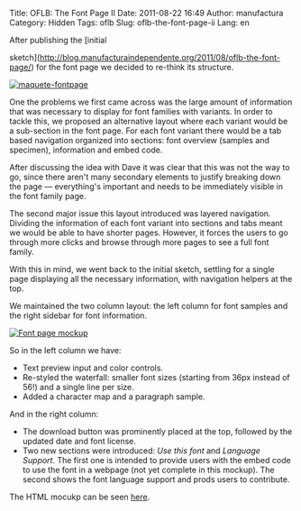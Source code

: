 Title: OFLB: The Font Page II
Date: 2011-08-22 16:49
Author: manufactura
Category: Hidden
Tags: oflb
Slug: oflb-the-font-page-ii
Lang: en

<!--:en-->After publishing the [initial
sketch](http://blog.manufacturaindependente.org/2011/08/oflb-the-font-page/)
for the font page we decided to re-think its structure.

[![](http://blog.manufacturaindependente.org/wp-content/uploads/2011/08/maquete-fontpage-203x300.png "maquete-fontpage")](http://blog.manufacturaindependente.org/wp-content/uploads/2011/08/maquete-fontpage.png)

One the problems we first came across was the large amount of
information that was necessary to display for font families with
variants. In order to tackle this, we proposed an alternative layout
where each variant would be a sub-section in the font page. For each
font variant there would be a tab based navigation organized into
sections: font overview (samples and specimen), information and embed
code.

After discussing the idea with Dave it was clear that this was not the
way to go, since there aren't many secondary elements to justify
breaking down the page — everything's important and needs to be
immediately visible in the font family page.

The second major issue this layout introduced was layered navigation.
Dividing the information of each font variant into sections and tabs
meant we would be able to have shorter pages. However, it forces the
users to go through more clicks and browse through more pages to see a
full font family.

With this in mind, we went back to the initial sketch, settling for a
single page displaying all the necessary information, with navigation
helpers at the top.

We maintained the two column layout: the left column for font samples
and the right sidebar for font information.

[![](http://blog.manufacturaindependente.org/wp-content/uploads/2011/08/Screenshot-e1314031282603.png "Font page mockup")](http://manufacturaindependente.com/oflb/20110822-fontpage/index.html)

So in the left column we have:

-   Text preview input and color controls.
-   Re-styled the waterfall: smaller font sizes (starting from 36px
    instead of 56!) and a single line per size.
-   Added a character map and a paragraph sample.

And in the right column:

-   The download button was prominently placed at the top, followed by
    the updated date and font license.
-   Two new sections were introduced: *Use this font* and *Language
    Support*. The first one is intended to provide users with the embed
    code to use the font in a webpage (not yet complete in this mockup).
    The second shows the font language support and prods users to
    contribute.

The HTML mocukp can be seen
[here](http://manufacturaindependente.com/oflb/20110822-fontpage/index.html).<!--:-->

